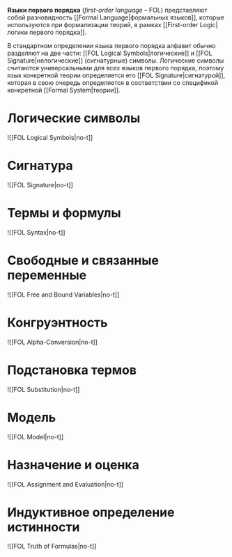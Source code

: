 **Языки первого порядка** (*first-order language* – FOL) представляют собой разновидность [[Formal Language|формальных языков]], которые используются при формализации теорий, в рамках [[First-order Logic|логики первого порядка]].

В стандартном определении языка первого порядка алфавит обычно разделяют на две части: [[FOL Logical Symbols|логические]] и [[FOL Signature|нелогические]] (сигнатурные) символы. Логические символы считаются универсальными для всех языков первого порядка, поэтому язык конкретной теории определяется его [[FOL Signature|сигнатурой]], которая в свою очередь определяется в соответствии со спецификой конкретной [[Formal System|теории]].


# Логические  символы

![[FOL Logical Symbols|no-t]]

# Сигнатура

![[FOL Signature|no-t]]

# Термы и формулы

![[FOL Syntax|no-t]]

# Свободные и связанные переменные

![[FOL Free and Bound Variables|no-t]]

# Конгруэнтность

![[FOL Alpha-Conversion|no-t]]

# Подстановка термов

![[FOL Substitution|no-t]]

# Модель

![[FOL Model|no-t]]

# Назначение и оценка

![[FOL Assignment and Evaluation|no-t]] 

# Индуктивное определение истинности

![[FOL Truth of Formulas|no-t]]
